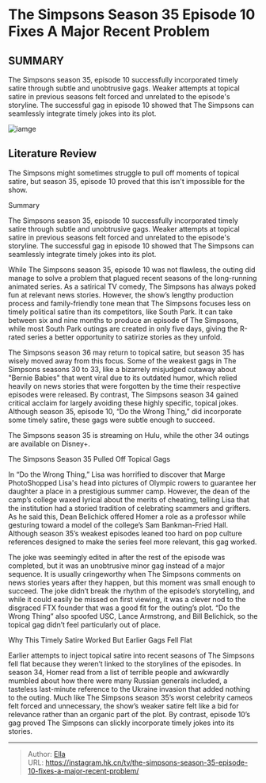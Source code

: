 # The Simpsons Season 35 Episode 10 Fixes A Major Recent Problem


## SUMMARY 



  The Simpsons season 35, episode 10 successfully incorporated timely satire through subtle and unobtrusive gags.   Weaker attempts at topical satire in previous seasons felt forced and unrelated to the episode&#39;s storyline.   The successful gag in episode 10 showed that The Simpsons can seamlessly integrate timely jokes into its plot.  

![iamge](https://static1.srcdn.com/wordpress/wp-content/uploads/2024/01/dean-belichick-smiles-smugly-in-front-of-a-usc-sign-in-the-simpsons-season-35-episode-10.jpg)

## Literature Review
The Simpsons might sometimes struggle to pull off moments of topical satire, but season 35, episode 10 proved that this isn&#39;t impossible for the show.





Summary

  The Simpsons season 35, episode 10 successfully incorporated timely satire through subtle and unobtrusive gags.   Weaker attempts at topical satire in previous seasons felt forced and unrelated to the episode&#39;s storyline.   The successful gag in episode 10 showed that The Simpsons can seamlessly integrate timely jokes into its plot.  







While The Simpsons season 35, episode 10 was not flawless, the outing did manage to solve a problem that plagued recent seasons of the long-running animated series. As a satirical TV comedy, The Simpsons has always poked fun at relevant news stories. However, the show’s lengthy production process and family-friendly tone mean that The Simpsons focuses less on timely political satire than its competitors, like South Park. It can take between six and nine months to produce an episode of The Simpsons, while most South Park outings are created in only five days, giving the R-rated series a better opportunity to satirize stories as they unfold.

The Simpsons season 36 may return to topical satire, but season 35 has wisely moved away from this focus. Some of the weakest gags in The Simpsons seasons 30 to 33, like a bizarrely misjudged cutaway about &#34;Bernie Babies&#34; that went viral due to its outdated humor, which relied heavily on news stories that were forgotten by the time their respective episodes were released. By contrast, The Simpsons season 34 gained critical acclaim for largely avoiding these highly specific, topical jokes. Although season 35, episode 10, “Do the Wrong Thing,” did incorporate some timely satire, these gags were subtle enough to succeed.






The Simpsons season 35 is streaming on Hulu, while the other 34 outings are available on Disney&#43;.





 The Simpsons Season 35 Pulled Off Topical Gags 
          

In “Do the Wrong Thing,” Lisa was horrified to discover that Marge PhotoShopped Lisa&#39;s head into pictures of Olympic rowers to guarantee her daughter a place in a prestigious summer camp. However, the dean of the camp’s college waxed lyrical about the merits of cheating, telling Lisa that the institution had a storied tradition of celebrating scammers and grifters. As he said this, Dean Belichick offered Homer a role as a professor while gesturing toward a model of the college’s Sam Bankman-Fried Hall. Although season 35’s weakest episodes leaned too hard on pop culture references designed to make the series feel more relevant, this gag worked.




The joke was seemingly edited in after the rest of the episode was completed, but it was an unobtrusive minor gag instead of a major sequence. It is usually cringeworthy when The Simpsons comments on news stories years after they happen, but this moment was small enough to succeed. The joke didn’t break the rhythm of the episode’s storytelling, and while it could easily be missed on first viewing, it was a clever nod to the disgraced FTX founder that was a good fit for the outing’s plot. “Do the Wrong Thing” also spoofed USC, Lance Armstrong, and Bill Belichick, so the topical gag didn’t feel particularly out of place.



 Why This Timely Satire Worked But Earlier Gags Fell Flat 
          

Earlier attempts to inject topical satire into recent seasons of The Simpsons fell flat because they weren’t linked to the storylines of the episodes. In season 34, Homer read from a list of terrible people and awkwardly mumbled about how there were many Russian generals included, a tasteless last-minute reference to the Ukraine invasion that added nothing to the outing. Much like The Simpsons season 35’s worst celebrity cameos felt forced and unnecessary, the show’s weaker satire felt like a bid for relevance rather than an organic part of the plot. By contrast, episode 10’s gag proved The Simpsons can slickly incorporate timely jokes into its stories.






---

> Author: [Ella](https://instagram.hk.cn/)  
> URL: https://instagram.hk.cn/tv/the-simpsons-season-35-episode-10-fixes-a-major-recent-problem/  

